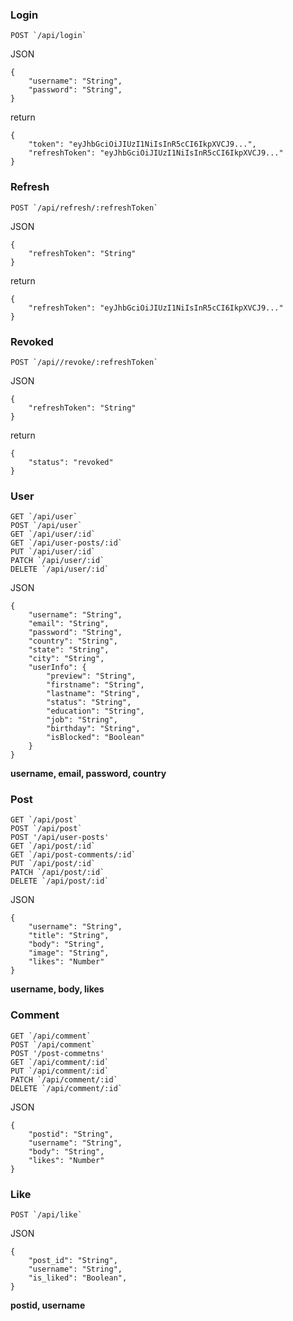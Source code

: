 ### Login

```
POST `/api/login`
```

JSON

```
{
	"username": "String",
	"password": "String",
}
```

return

```
{
    "token": "eyJhbGciOiJIUzI1NiIsInR5cCI6IkpXVCJ9...",
    "refreshToken": "eyJhbGciOiJIUzI1NiIsInR5cCI6IkpXVCJ9..."
}
```

### Refresh

```
POST `/api/refresh/:refreshToken`
```

JSON

```
{
    "refreshToken": "String"
}
```

return

```
{
    "refreshToken": "eyJhbGciOiJIUzI1NiIsInR5cCI6IkpXVCJ9..."
}
```

### Revoked

```
POST `/api//revoke/:refreshToken`
```

JSON

```
{
    "refreshToken": "String"
}
```

return

```
{
    "status": "revoked"
}
```

### User

```
GET `/api/user`
POST `/api/user`
GET `/api/user/:id`
GET `/api/user-posts/:id`
PUT `/api/user/:id`
PATCH `/api/user/:id`
DELETE `/api/user/:id`
```

JSON

```
{
	"username": "String",
	"email": "String",
	"password": "String",
	"country": "String",
	"state": "String",
	"city": "String",
	"userInfo": {
	    "preview": "String",
	    "firstname": "String",
	    "lastname": "String",
	    "status": "String",
	    "education": "String",
	    "job": "String",
	    "birthday": "String",
	    "isBlocked": "Boolean"
	}
}
```

**username, email, password, country**

### Post

```
GET `/api/post`
POST `/api/post`
POST '/api/user-posts'
GET `/api/post/:id`
GET `/api/post-comments/:id`
PUT `/api/post/:id`
PATCH `/api/post/:id`
DELETE `/api/post/:id`
```


JSON

```
{
	"username": "String",
	"title": "String",
	"body": "String",
	"image": "String",
	"likes": "Number"
}
```

**username, body, likes**

### Comment

```
GET `/api/comment`
POST `/api/comment`
POST '/post-commetns'
GET `/api/comment/:id`
PUT `/api/comment/:id`
PATCH `/api/comment/:id`
DELETE `/api/comment/:id`
```



JSON

```
{
	"postid": "String",
	"username": "String",
	"body": "String",
	"likes": "Number"
}
```

### Like

```
POST `/api/like`
```

JSON

```
{
    "post_id": "String",
	"username": "String",
	"is_liked": "Boolean",
}
```

**postid, username**
